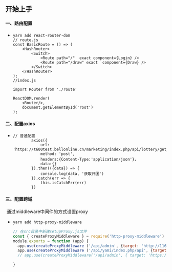 ## 开始上手

#### 一、路由配置

- ```react
  yarn add react-router-dom
  // route.js
  const BasicRoute = () => (
      <HashRouter>
          <Switch>
              <Route path="/"  exact component={Login} />
              <Route path="/draw" exact  component={Draw} />
          </Switch>
      </HashRouter>
  );
  //index.js
  
  import Router from './route'
  
  ReactDOM.render(
      <Router/>,
      document.getElementById('root')
  );
  ```


#### 二、配置axios

- ```react
  // 普通配置
          axios({
              url: 'https://t600test.bellonline.cn/marketing/index.php/api/lottery/get_group_success_mobile',
              method: 'post',
              headers:{Content-Type:'application/json'}，
              data:{}
          }).then(({data}) => {
              console.log(data, '获取开团')
          }).catch(err => {
              this.isCatchErr(err)
          })
  ```


#### 三、配置跨域

​		通过middleware中间件的方式设置proxy

- ```js
  yarn add http-proxy-middleware
  
  // 在src目录中新建setupProxy.js文件
  const { createProxyMiddleware } = require('http-proxy-middleware')
  module.exports = function (app) {
    app.use(createProxyMiddleware ('/api/admin', {target: 'http://116.62.45.68:8002/',  changeOrigin: true, pathRewrite: {'/api/admin': '/admin'}})) // 开发环境
    app.use(createProxyMiddleware ('/api/yami/index.php/api', {target: 'https://t400apitest.bellonline.cn/',  changeOrigin: true, secure: true, pathRewrite: {'/api/yami/index.php/api': '/yami/index.php/api'}})) // 市场的开发环境
    // app.use(createProxyMiddleware('/api/admin', { target: 'https://t400apitest.bellonline.cn/', changeOrigin: true, secure: false })) // 测试环境
  
  }
  
  ```

